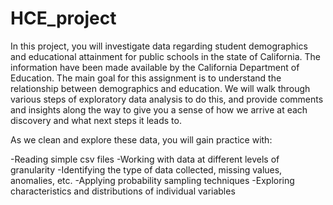 # HCE_project

In this project, you will investigate data regarding student demographics and educational attainment for public schools in the state of California. The information have been made available by the California Department of Education. The main goal for this assignment is to understand the relationship between demographics and education. We will walk through various steps of exploratory data analysis to do this, and provide comments and insights along the way to give you a sense of how we arrive at each discovery and what next steps it leads to.

As we clean and explore these data, you will gain practice with:

-Reading simple csv files
-Working with data at different levels of granularity
-Identifying the type of data collected, missing values, anomalies, etc.
-Applying probability sampling techniques
-Exploring characteristics and distributions of individual variables
